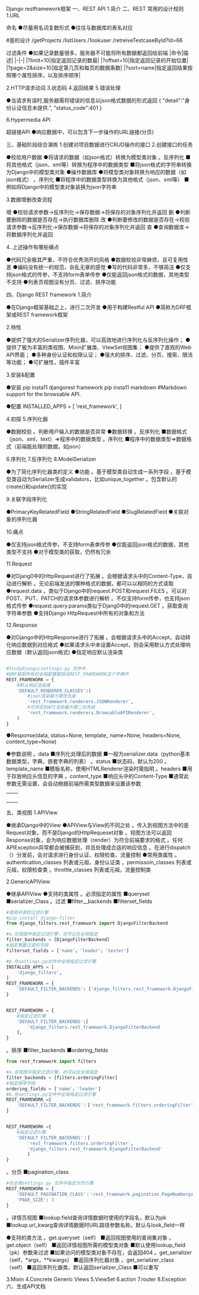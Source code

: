 Django restframework框架
一、REST API
1.简介
二、REST 常用的设计规则
1.URL

命名
●尽量用名词复数形式
●往往与数据库的表名对应

#差的设计
/getProjects
/listUsers
/1ookuser
/retreiveTestcaseById?Id=66

过滤条件
●如果记录数量很多，服务器不可能将所有数据都返回给前端
|命令|描述|
|-|-|
|?limit=10|指定返回记录的数最|
|?offset=10|指定返回记录的开始位置|
|?page=2&size=10|指定第几页和每页的数据条数|
|?sort=name|指定返回结果按照哪个属性排序，以及排序顺序|

2.HTTP请求动词
3.状态码
4.返回结果
5.错误处理

●当请求有误时,服务器需将错误的信息以json格式数据的形式返回
{
    "detail":"身份认证信息未提供.",
    "status_code":401
}

6.Hypermedia API

超链接API
●响应数据中，可以包含下一步操作的URL链接(分页)

三、基础阶段综合演练
1.创建对项目数据进行CRUD操作的接口
2.创建接口的任务

●校验用户数据
●将请求的数据（如json格式）转换为模型类对象
。反序列化
■将其他格式（json、xml等）转换为程序中的数据类型
■将json格式的字符串转换为Django中的模型类对象
●操作数据库
●将模型类对象转换为响应的数据（如json格式）
。序列化
■将程序中的数据类型转换为其他格式（json、xml等）
■例如将Django中的模型类对象装换为json字符串


3.数据增删改查流程

增
●校验请求参数->反序列化->保存数据->将保存的对象序列化并返回
删
●判断要删除的数据是否存在->执行数据库删除
改
●判断要修改的数据是否存在->校验请求参数->反序列化->保存数据->将保存的对象序列化并返回
查
●查询数据库->将数据序列化并返回



4..上述操作有哪些痛点

●代码冗余极其严重，不符合优秀测开的风格
●数据校验非常麻烦，且可复用性差
●编码没有统一的规范，杂乱无章的感觉
●写的代码非常多，不够简洁
●仅支持json格式的传参，不支持form表单传参
●仅能返回json格式的数据，其他类型不支持
●列表页视图没有分页、过滤、排序功能


四、Django REST framework
1.简介

●在Django框架基础之上，进行二次开发
●用于构建Restful API
●简称为DRF框架或REST framework框架

2.特性

●提供了强大的Serializer序列化器，可以高效地进行序列化与反序列化操作；
●提供了极为丰富的类视图、Mixin扩展类、ViewSet视图集；
●提供了直观的Web API界面；
●多种身份认证和权限认证；
●强大的排序、过滤、分页、搜索、限流等功能；
●可扩展性，插件丰富

3.安装&配置

●安装
pip insta11 djangorest framework
pip insta11 markdown #Markdown support for the browsable API.

●配置
INSTALLED_APPS = [
    'rest_framework',
]

4.初探
5.序列化器

●数据校验
。判断用户输入的数据是否异常
●数据转换
。反序列化
■数据格式（json、xml、text）=>程序中的数据类型
。序列化
■程序中的数据类型=>数据格式（前端能处理的数据，如json）

6.序列化
7.反序列化
8.ModelSerializer

●为了简化序列化器类的定义
●功能
。基于模型类自动生成一系列字段
。基于模型类自动为Serializer生成validators，比如unique_together
。包含默认的create()和update()的实现


9.关联字段序列化

●PrimaryKeyRelatedField
●StringRelatedField
●SlugRelatedField
●关联对象的序列化器

10.痛点

●仅支持json格式传参，不支持form表单传参
●仅能返回json格式的数据，其他类型不支持
●对于模型类的获取，仍然有冗余

11.Request

●对Djang0中的HttpRequest进行了拓展
。会根据请求头中的Content-Type，自动进行解析
。无论前端发送的哪种格式的数据，都可以以相同的方式读取
●request.data
。类似于Django中的request.POST和request.FILES
。可以对POST、PUT、PATCH的请求体参数进行解析
。不仅支持form传参，也支持json格式传参
●request.query.params类似于Djang0中的request.GET
。获取查询字符串参数
●支持Django HttpRequest中所有的对象和方法

12.Response

●对Django中的HttpResponse进行了拓展
。会根据请求头中的Accept，自动转化响应数据到对应格式
●如果请求头中未设置Accept，则会采用默认方式处理响应数据（默认返回json格式)
●指定响应默认渲染类


```py

#StudyDjango/settings.py 文件中
#DRF框架所有的全局配置都放在REST_FRAMEWORK这个字典中
REST_FRAMEWORK = {
    #默认响应渲染类
    'DEFAULT_RENDERER_CLASSES':(
        #json渲染器为第优先级
        'rest_framework.renderers.JSONRenderer',
        #可浏览的API渲染器为第二优先级
        'rest_framework.renderers.BrowsableAPIRenderer',
    )
}
```

●Response(data, status=None, template_ name=None, headers=None, content_type=None)

●参数说明
。data
■序列化处理后的数据
■一般为serializer.data（python基本数据类型，字典，嵌套字典的列表）
。status
■状态码，默认为200
。template_name
■模板名称，使用HTMLRenderer渲染时需指明
。headers
■用于存放响应头信息的字典
。content_type
■响应头中的Content-Type
■通常此参数无需设置，会自动根据前端所需类型数据来设置该参数




|||
|-|-|
|||
|||
|||
|||

五、类视图
1.APIView

●继承Django中的View
●APIView与View的不同之处
。传入到视图方法中的是Request对象，而不是Django的HttpRequeset对象
。视图方法可以返回Response对象，会为响应数据处理（render）为符合前端要求的格式
。任何APIException异常都会被捕获到，并且处理成合适的响应信息
。在进行dispatch（）分发前，会对请求进行身份认证、权限检查、流量控制
●常用类属性
。authentication_classes 列表或元祖，身份认证类
。permissoin_classes 列表或元祖，权限检查类
。throttle_classes 列表或元祖，流量控制类


2.GenericAPIView

●继承APIView
●支持的类属性
。必须指定的属性
■queryset
■serializer_Class
。过滤
■filter__backends
■filterset_fields
```py
#使用开源的过滤引擎
#pip install django-filter
from django_filters.rest_framework import DjangoFilterBackend

#a.在视图中指定过滤引擎，也可以在全局指定
filter_backends = [DjangoFilterBackend]
#指定需要过滤的字段
filterset_fields = ['name'，'leader'，'tester']

#b.在settings.py文件中全局指定过滤引擎
INSTALLED_APPS = [
    'django_filters',
]
REST_FRAMEWORK = {
    'DEFAULT_FILTER_BACKENDS': ['django_filters.rest_framework.DjangoFilterBackend']
}


REST_FRAMEWORK = {
    #指定过滤引擎
    'DEFAULT_FILTER_BACKENDS':[
        'django_filters.rest_framework.DjangoFilterBackend
    ],
}


```

。排序
■filter_backends
■ordering_fields 
```py
from rest_framework import filters

#a.在视图中指定过滤引擎，也可以在全局指定
filter_backends = [filters.orderingFilter]
#指定排序字段
ordering_fields = ['name'，'leader']
#b.在settings.py文件中全局指定过滤引擎
REST_FRAMEWORK ={
    'DEFAULT_FILTER_BACKENDS'：['rest_framework.filters.orderingFilter']
}
```
```py

REST_FRAMEWORK ={
    #指定过滤引擎
    'DEFAULT_FILTER_BACKENDS'：[
        'rest_framework.filters.orderingFilter',
        'django_filters.rest_framework.DjangoFilterBackend'
        ]
}

```

。分页
■pagination_class
```py
#在全局settings.py 文件中指定分页引擎
REST_FRAMEWORK = {
    'DEFAULT_PAGINATION_CLASS'：'rest_framework.pagination.PageNumberpagination'，
    'PAGE_SIZE': 3
}

```

。详情页视图
■lookup.field查询详情数据时使用的字段名，默认为pk
■lookup.url_kwarg查询详情数据时URL路径参数名称，默认与look_field一样

●支持的类方法
。get.queryset（self）
■返回视图使用的查询集对象
。get.object（self）
■返回详情视图所需的模型类对象
■默认使用lookup_field（pk）参数来过滤
■如果访问的模型类对象不存在，会返回404
。get_serializer（self，*args，**kwargs）
■返回序列化器对象
。get_serializer_class（self）
■返回序列化器类，默认返回serializer_Class
■可以重写


3.Mixin
4.Concrete Generic Views
5.ViewSet
6.action
7.router
8.Exception
六、生成API文档
